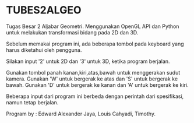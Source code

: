 # TUBES2ALGEO
Tugas Besar 2 Aljabar Geometri. Menggunakan OpenGL API dan Python untuk melakukan transformasi bidang pada 2D dan 3D.

Sebelum memakai program ini, ada beberapa tombol pada keyboard yang harus diketahui oleh pengguna.

Silakan input '2' untuk 2D dan '3' untuk 3D, ketika program berjalan.

Gunakan tombol panah kanan,kiri,atas,bawah untuk menggerakan sudut kamera.
Gunakan 'W' untuk bergerak ke atas dan 'S' untuk bergerak ke bawah.
Gunakan 'D' untuk bergerak ke kanan dan 'A' untuk bergerak ke kiri.

Beberapa input dari program ini berbeda dengan perintah dari spesifikasi, namun tetap berjalan.

Program by :
Edward Alexander Jaya,
Louis Cahyadi,
Timothy.
